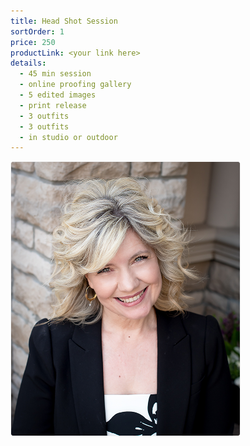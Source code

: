 ```yaml
---
title: Head Shot Session
sortOrder: 1
price: 250
productLink: <your link here>
details:
  - 45 min session
  - online proofing gallery
  - 5 edited images
  - print release
  - 3 outfits
  - 3 outfits
  - in studio or outdoor
---
```


![Head Shot Session](../../assets/headshotSession.png)
